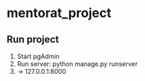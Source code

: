 # mentorat_project

## Run project

1. Start pgAdmin
2. Run server: python manage.py runserver
3. -> 127.0.0.1:8000